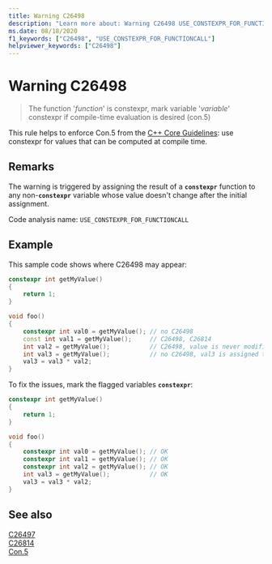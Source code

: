 ```yaml
---
title: Warning C26498
description: "Learn more about: Warning C26498 USE_CONSTEXPR_FOR_FUNCTIONCALL"
ms.date: 08/18/2020
f1_keywords: ["C26498", "USE_CONSTEXPR_FOR_FUNCTIONCALL"]
helpviewer_keywords: ["C26498"]
---
```

# Warning C26498

> The function '*function*' is constexpr, mark variable '*variable*' constexpr if compile-time evaluation is desired (con.5)

This rule helps to enforce Con.5 from the [C++ Core Guidelines](https://isocpp.github.io/CppCoreGuidelines/CppCoreGuidelines#Rconst-constexpr): use constexpr for values that can be computed at compile time.

## Remarks

The warning is triggered by assigning the result of a **`constexpr`** function to any non-**`constexpr`** variable whose value doesn't change after the initial assignment.

Code analysis name: `USE_CONSTEXPR_FOR_FUNCTIONCALL`

## Example

This sample code shows where C26498 may appear:

```cpp
constexpr int getMyValue()
{
    return 1;
}

void foo()
{
    constexpr int val0 = getMyValue(); // no C26498
    const int val1 = getMyValue();     // C26498, C26814
    int val2 = getMyValue();           // C26498, value is never modified
    int val3 = getMyValue();           // no C26498, val3 is assigned to below.
    val3 = val3 * val2;
}
```

To fix the issues, mark the flagged variables **`constexpr`**:

```cpp
constexpr int getMyValue()
{
    return 1;
}

void foo()
{
    constexpr int val0 = getMyValue(); // OK
    constexpr int val1 = getMyValue(); // OK
    constexpr int val2 = getMyValue(); // OK
    int val3 = getMyValue();           // OK
    val3 = val3 * val2;
}
```


## See also

[C26497](./c26407.md)\
[C26814](./c26814.md)\
[Con.5](https://isocpp.github.io/CppCoreGuidelines/CppCoreGuidelines#Rconst-constexpr)